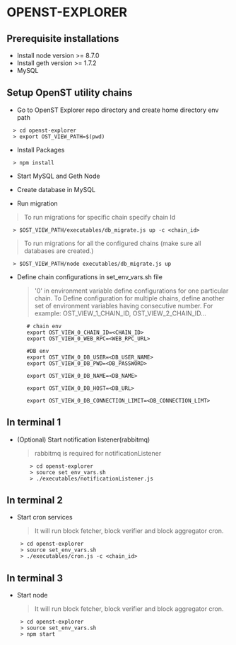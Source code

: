 OPENST-EXPLORER
============

## Prerequisite installations 

* Install node version >= 8.7.0
* Install geth version >= 1.7.2
* MySQL

## Setup OpenST utility chains 

* Go to OpenST Explorer repo directory and create home directory env path
```
  > cd openst-explorer
  > export OST_VIEW_PATH=$(pwd)
```

* Install Packages
```
  > npm install
```

* Start MySQL and Geth Node

* Create database in MySQL

 * Run migration
  > To run migrations for specific chain specify chain Id
  ```
    > $OST_VIEW_PATH/executables/db_migrate.js up -c <chain_id>
  ```
  > To run migrations for all the configured chains (make sure all databases are created.)
  ```
    > $OST_VIEW_PATH/node executables/db_migrate.js up
  ```

* Define chain configurations in set_env_vars.sh file
  > '0' in environment variable define configurations for one particular chain.
  > To Define configuration for multiple chains, define another set of environment
    variables having consecutive number.
    For example: OST_VIEW_1_CHAIN_ID, OST_VIEW_2_CHAIN_ID...

  ```
     # chain env
     export OST_VIEW_0_CHAIN_ID=<CHAIN_ID>
     export OST_VIEW_0_WEB_RPC=<WEB_RPC_URL>

     #DB env
     export OST_VIEW_0_DB_USER=<DB_USER_NAME>
     export OST_VIEW_0_DB_PWD=<DB_PASSWORD>

     export OST_VIEW_0_DB_NAME=<DB_NAME>

     export OST_VIEW_0_DB_HOST=<DB_URL>

     export OST_VIEW_0_DB_CONNECTION_LIMIT=<DB_CONNECTION_LIMT>
  ```

## In terminal 1
   * (Optional) Start notification listener(rabbitmq)
       > rabbitmq is required for notificationListener
       ```
           > cd openst-explorer
           > source set_env_vars.sh
           > ./executables/notificationListener.js
       ```

## In terminal 2
* Start cron services
   > It will run block fetcher, block verifier and block aggregator cron.
    ```
     > cd openst-explorer
     > source set_env_vars.sh
     > ./executables/cron.js -c <chain_id>
    ```
## In terminal 3
* Start node
   > It will run block fetcher, block verifier and block aggregator cron.
    ```
     > cd openst-explorer
     > source set_env_vars.sh
     > npm start